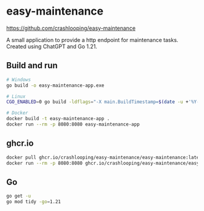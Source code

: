 # easy-maintenance

<https://github.com/crashlooping/easy-maintenance>

A small application to provide a http endpoint for maintenance tasks. Created using ChatGPT and Go 1.21.

## Build and run

```bash
# Windows
go build -o easy-maintenance-app.exe

# Linux
CGO_ENABLED=0 go build -ldflags="-X main.BuildTimestamp=$(date -u +'%Y-%m-%dT%H:%M:%SZ')" -o easy-maintenance-app .

# Docker
docker build -t easy-maintenance-app .
docker run --rm -p 8080:8080 easy-maintenance-app
```

## ghcr.io

```bash
docker pull ghcr.io/crashlooping/easy-maintenance/easy-maintenance:latest
docker run --rm -p 8080:8080 ghcr.io/crashlooping/easy-maintenance/easy-maintenance:latest
```

## Go

```bash
go get -u
go mod tidy -go=1.21
```
